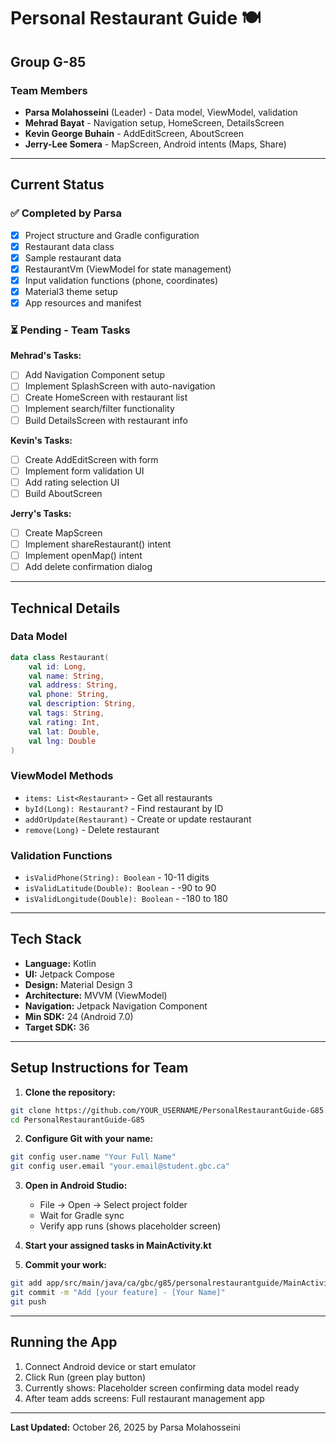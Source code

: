 
# Personal Restaurant Guide 🍽️

## Group G-85

### Team Members
- **Parsa Molahosseini** (Leader) - Data model, ViewModel, validation
- **Mehrad Bayat** - Navigation setup, HomeScreen, DetailsScreen
- **Kevin George Buhain** - AddEditScreen, AboutScreen
- **Jerry-Lee Somera** - MapScreen, Android intents (Maps, Share)

---

## Current Status

### ✅ Completed by Parsa
- [x] Project structure and Gradle configuration
- [x] Restaurant data class
- [x] Sample restaurant data
- [x] RestaurantVm (ViewModel for state management)
- [x] Input validation functions (phone, coordinates)
- [x] Material3 theme setup
- [x] App resources and manifest

### ⏳ Pending - Team Tasks

**Mehrad's Tasks:**
- [ ] Add Navigation Component setup
- [ ] Implement SplashScreen with auto-navigation
- [ ] Create HomeScreen with restaurant list
- [ ] Implement search/filter functionality
- [ ] Build DetailsScreen with restaurant info

**Kevin's Tasks:**
- [ ] Create AddEditScreen with form
- [ ] Implement form validation UI
- [ ] Add rating selection UI
- [ ] Build AboutScreen

**Jerry's Tasks:**
- [ ] Create MapScreen
- [ ] Implement shareRestaurant() intent
- [ ] Implement openMap() intent
- [ ] Add delete confirmation dialog

---

## Technical Details

### Data Model
```kotlin
data class Restaurant(
    val id: Long,
    val name: String,
    val address: String,
    val phone: String,
    val description: String,
    val tags: String,
    val rating: Int,
    val lat: Double,
    val lng: Double
)
```

### ViewModel Methods
- `items: List<Restaurant>` - Get all restaurants
- `byId(Long): Restaurant?` - Find restaurant by ID
- `addOrUpdate(Restaurant)` - Create or update restaurant
- `remove(Long)` - Delete restaurant

### Validation Functions
- `isValidPhone(String): Boolean` - 10-11 digits
- `isValidLatitude(Double): Boolean` - -90 to 90
- `isValidLongitude(Double): Boolean` - -180 to 180

---

## Tech Stack
- **Language:** Kotlin
- **UI:** Jetpack Compose
- **Design:** Material Design 3
- **Architecture:** MVVM (ViewModel)
- **Navigation:** Jetpack Navigation Component
- **Min SDK:** 24 (Android 7.0)
- **Target SDK:** 36

---

## Setup Instructions for Team

1. **Clone the repository:**
```bash
git clone https://github.com/YOUR_USERNAME/PersonalRestaurantGuide-G85.git
cd PersonalRestaurantGuide-G85
```

2. **Configure Git with your name:**
```bash
git config user.name "Your Full Name"
git config user.email "your.email@student.gbc.ca"
```

3. **Open in Android Studio:**
   - File → Open → Select project folder
   - Wait for Gradle sync
   - Verify app runs (shows placeholder screen)

4. **Start your assigned tasks in MainActivity.kt**

5. **Commit your work:**
```bash
git add app/src/main/java/ca/gbc/g85/personalrestaurantguide/MainActivity.kt
git commit -m "Add [your feature] - [Your Name]"
git push
```

---

## Running the App

1. Connect Android device or start emulator
2. Click Run (green play button)
3. Currently shows: Placeholder screen confirming data model ready
4. After team adds screens: Full restaurant management app

---

**Last Updated:** October 26, 2025 by Parsa Molahosseini
